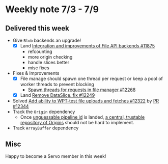 # Weekly note 7/3 - 7/9

## Delivered this week

- Give `Blob` backends an upgrade!
    - [x] Land [Integration and improvements of File API backends #11875](https://github.com/servo/servo/pull/11875)
        - refcounting
        - more origin checking
        - handle slices better
        - misc fixes
- Fixes & Improvements
    - [x] File manage should spawn one thread per request or keep a pool of worker threads to prevent blocking
        - [Spawn threads for requests in file manager #12268](https://github.com/servo/servo/pull/12268)
    - [x] Land [Remove DataSlice, fix #12249](https://github.com/servo/servo/pull/12258)
- Solved [Add ability to WPT-test file uploads and fetches #12322](https://github.com/servo/servo/issues/12322) by [PR #12344](https://github.com/servo/servo/pull/12344)
- Track the `Origin` dependency
    - Once [unguessable pipeline id](https://github.com/servo/servo/pull/10808) is landed, [a central, trustable repository of Origins](https://github.com/servo/servo/issues/11722) should not be hard to implement.
- Track `ArrayBuffer` dependency

## Misc
Happy to become a Servo member in this week!

